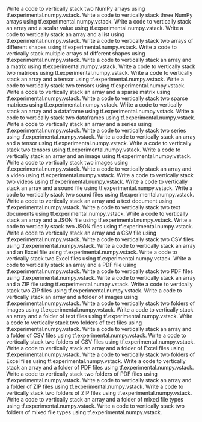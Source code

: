 Write a code to vertically stack two NumPy arrays using tf.experimental.numpy.vstack.
Write a code to vertically stack three NumPy arrays using tf.experimental.numpy.vstack.
Write a code to vertically stack an array and a scalar value using tf.experimental.numpy.vstack.
Write a code to vertically stack an array and a list using tf.experimental.numpy.vstack.
Write a code to vertically stack two arrays of different shapes using tf.experimental.numpy.vstack.
Write a code to vertically stack multiple arrays of different shapes using tf.experimental.numpy.vstack.
Write a code to vertically stack an array and a matrix using tf.experimental.numpy.vstack.
Write a code to vertically stack two matrices using tf.experimental.numpy.vstack.
Write a code to vertically stack an array and a tensor using tf.experimental.numpy.vstack.
Write a code to vertically stack two tensors using tf.experimental.numpy.vstack.
Write a code to vertically stack an array and a sparse matrix using tf.experimental.numpy.vstack.
Write a code to vertically stack two sparse matrices using tf.experimental.numpy.vstack.
Write a code to vertically stack an array and a dataframe using tf.experimental.numpy.vstack.
Write a code to vertically stack two dataframes using tf.experimental.numpy.vstack.
Write a code to vertically stack an array and a series using tf.experimental.numpy.vstack.
Write a code to vertically stack two series using tf.experimental.numpy.vstack.
Write a code to vertically stack an array and a tensor using tf.experimental.numpy.vstack.
Write a code to vertically stack two tensors using tf.experimental.numpy.vstack.
Write a code to vertically stack an array and an image using tf.experimental.numpy.vstack.
Write a code to vertically stack two images using tf.experimental.numpy.vstack.
Write a code to vertically stack an array and a video using tf.experimental.numpy.vstack.
Write a code to vertically stack two videos using tf.experimental.numpy.vstack.
Write a code to vertically stack an array and a sound file using tf.experimental.numpy.vstack.
Write a code to vertically stack two sound files using tf.experimental.numpy.vstack.
Write a code to vertically stack an array and a text document using tf.experimental.numpy.vstack.
Write a code to vertically stack two text documents using tf.experimental.numpy.vstack.
Write a code to vertically stack an array and a JSON file using tf.experimental.numpy.vstack.
Write a code to vertically stack two JSON files using tf.experimental.numpy.vstack.
Write a code to vertically stack an array and a CSV file using tf.experimental.numpy.vstack.
Write a code to vertically stack two CSV files using tf.experimental.numpy.vstack.
Write a code to vertically stack an array and an Excel file using tf.experimental.numpy.vstack.
Write a code to vertically stack two Excel files using tf.experimental.numpy.vstack.
Write a code to vertically stack an array and a PDF file using tf.experimental.numpy.vstack.
Write a code to vertically stack two PDF files using tf.experimental.numpy.vstack.
Write a code to vertically stack an array and a ZIP file using tf.experimental.numpy.vstack.
Write a code to vertically stack two ZIP files using tf.experimental.numpy.vstack.
Write a code to vertically stack an array and a folder of images using tf.experimental.numpy.vstack.
Write a code to vertically stack two folders of images using tf.experimental.numpy.vstack.
Write a code to vertically stack an array and a folder of text files using tf.experimental.numpy.vstack.
Write a code to vertically stack two folders of text files using tf.experimental.numpy.vstack.
Write a code to vertically stack an array and a folder of CSV files using tf.experimental.numpy.vstack.
Write a code to vertically stack two folders of CSV files using tf.experimental.numpy.vstack.
Write a code to vertically stack an array and a folder of Excel files using tf.experimental.numpy.vstack.
Write a code to vertically stack two folders of Excel files using tf.experimental.numpy.vstack.
Write a code to vertically stack an array and a folder of PDF files using tf.experimental.numpy.vstack.
Write a code to vertically stack two folders of PDF files using tf.experimental.numpy.vstack.
Write a code to vertically stack an array and a folder of ZIP files using tf.experimental.numpy.vstack.
Write a code to vertically stack two folders of ZIP files using tf.experimental.numpy.vstack.
Write a code to vertically stack an array and a folder of mixed file types using tf.experimental.numpy.vstack.
Write a code to vertically stack two folders of mixed file types using tf.experimental.numpy.vstack.